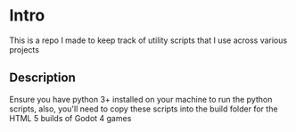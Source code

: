 # Intro

This is a repo I made to keep track of utility scripts that I use across various projects

## Description

Ensure you have python 3+ installed on your machine to run the python scripts, also, you'll need to copy these scripts into the build folder for the HTML 5 builds of Godot 4 games
